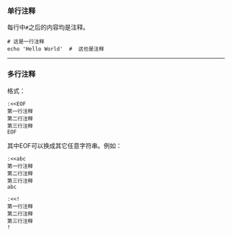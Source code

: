 ### 单行注释
每行中`#`之后的内容均是注释。
```shell
# 这是一行注释
echo 'Hello World'  #  这也是注释
```
___
### 多行注释
格式：
```shell
:<<EOF
第一行注释
第二行注释
第三行注释
EOF
```

其中EOF可以换成其它任意字符串。例如：
```shell
:<<abc
第一行注释
第二行注释
第三行注释
abc

:<<!
第一行注释
第二行注释
第三行注释
!
```